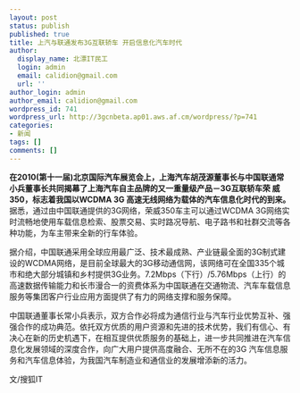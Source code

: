 ```yaml
---
layout: post
status: publish
published: true
title: 上汽与联通发布3G互联轿车 开启信息化汽车时代
author:
  display_name: 北漂IT民工
  login: admin
  email: calidion@gmail.com
  url: ''
author_login: admin
author_email: calidion@gmail.com
wordpress_id: 741
wordpress_url: http://3gcnbeta.ap01.aws.af.cm/wordpress/?p=741
categories:
- 新闻
tags: []
comments: []
---
```

<p><strong>在2010(第十一届)北京国际汽车展览会上，上海汽车胡茂源董事长与中国联通常小兵董事长共同揭幕了上海汽车自主品牌的又一重量级产品－3G互联轿车荣 威350，标志着我国以WCDMA 3G 高速无线网络为载体的汽车信息化时代的到来。</strong>据悉，通过由中国联通提供的3G网络，荣威350车主可以通过WCDMA 3G网络实时流畅地使用车载信息检索、股票交易、实时路况导航、电子路书和社群交流等各种功能，为车主带来全新的行车体验。</p>
<p>据介绍，中国联通采用全球应用最广泛、技术最成熟、产业链最全面的3G制式建设的WCDMA网络，是目前全球最大的3G移动通信网，该网络可在全国335个城市和绝大部分城镇和乡村提供3G业务。7.2Mbps（下行）/5.76Mbps（上行）的高速数据传输能力和长市漫合一的资费体系为中国联通在交通物流、汽车车载信息服务等集团客户行业应用方面提供了有力的网络支撑和服务保障。</p>
<p>中国联通董事长常小兵表示，双方合作必将成为通信行业与汽车行业优势互补、强强合作的成功典范。依托双方优质的用户资源和先进的技术优势，我们有信心、有决心在新的历史机遇下，在相互提供优质服务的基础上，进一步共同推进在汽车信息化发展领域的深度合作，向广大用户提供高度融合、无所不在的3G 汽车信息服务和汽车信息体验，为我国汽车制造业和通信业的发展增添新的活力。</p>
<p>文/搜狐IT</p>
